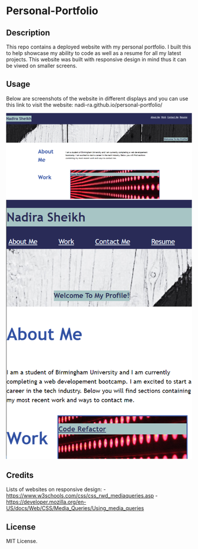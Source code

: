 # Personal-Portfolio

## Description

This repo contains a deployed website with my personal portfolio. I built this to help showcase my ability to code as well as a resume for all my latest projects. This website was built with responsive design in mind thus it can be viwed on smaller screens.

## Usage

Below are screenshots of the website in different displays and you can use this link to visit the website: nadi-ra.github.io/personal-portfolio/

![alt text](./assets/images/Screenshot%202023-11-07%20172742.png)
![alt text](./assets/images/Screenshot%202023-11-07%20172807.png)

## Credits

Lists of websites on responsive design: 
-https://www.w3schools.com/css/css_rwd_mediaqueries.asp
-https://developer.mozilla.org/en-US/docs/Web/CSS/Media_Queries/Using_media_queries

## License

MIT License.
